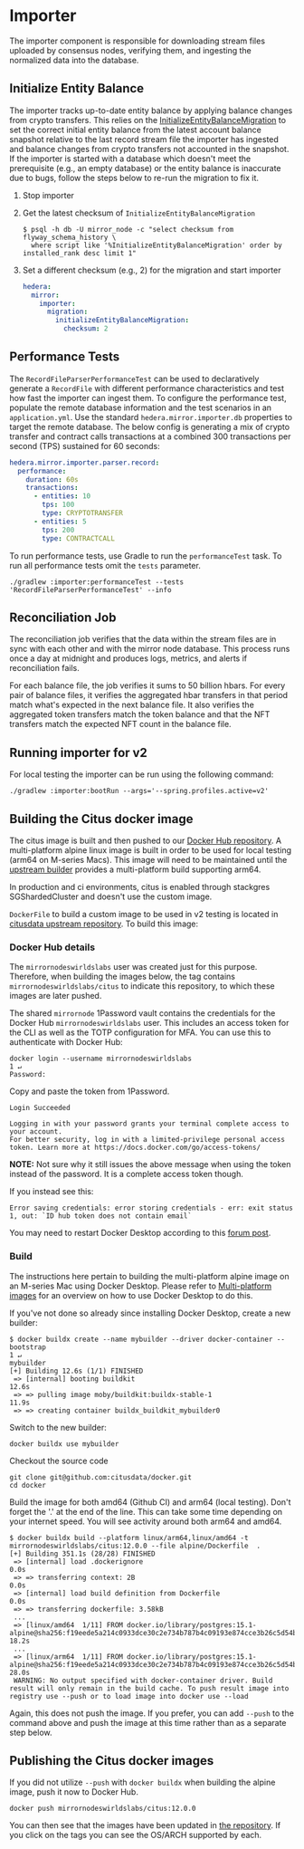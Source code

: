 # Importer

The importer component is responsible for downloading stream files uploaded by consensus nodes, verifying them, and
ingesting the normalized data into the database.

## Initialize Entity Balance

The importer tracks up-to-date entity balance by applying balance changes from crypto transfers. This relies on the
[InitializeEntityBalanceMigration](/hedera-mirror-importer/src/main/java/com/hedera/mirror/importer/migration/InitializeEntityBalanceMigration.java)
to set the correct initial entity balance from the latest account balance snapshot relative to the last record stream
file the importer has ingested and balance changes from crypto transfers not accounted in the snapshot. If the importer
is started with a database which doesn't meet the prerequisite (e.g., an empty database) or the entity balance is
inaccurate due to bugs, follow the steps below to re-run the migration to fix it.

1. Stop importer

2. Get the latest checksum of `InitializeEntityBalanceMigration`

   ```shell
   $ psql -h db -U mirror_node -c "select checksum from flyway_schema_history \
     where script like '%InitializeEntityBalanceMigration' order by installed_rank desc limit 1"
   ```

3. Set a different checksum (e.g., 2) for the migration and start importer

   ```yaml
   hedera:
     mirror:
       importer:
         migration:
           initializeEntityBalanceMigration:
             checksum: 2
   ```

## Performance Tests

The `RecordFileParserPerformanceTest` can be used to declaratively generate a `RecordFile` with different performance
characteristics and test how fast the importer can ingest them. To configure the performance test, populate the remote
database information and the test scenarios in an `application.yml`. Use the standard `hedera.mirror.importer.db`
properties to target the remote database. The below config is generating a mix of crypto transfer and contract calls
transactions at a combined 300 transactions per second (TPS) sustained for 60 seconds:

```yaml
hedera.mirror.importer.parser.record:
  performance:
    duration: 60s
    transactions:
      - entities: 10
        tps: 100
        type: CRYPTOTRANSFER
      - entities: 5
        tps: 200
        type: CONTRACTCALL
```

To run performance tests, use Gradle to run the `performanceTest` task. To run all performance tests omit the `tests`
parameter.

```console
./gradlew :importer:performanceTest --tests 'RecordFileParserPerformanceTest' --info
```

## Reconciliation Job

The reconciliation job verifies that the data within the stream files are in sync with each other and with the mirror
node database. This process runs once a day at midnight and produces logs, metrics, and alerts if reconciliation fails.

For each balance file, the job verifies it sums to 50 billion hbars. For every pair of balance files, it verifies the
aggregated hbar transfers in that period match what's expected in the next balance file. It also verifies the aggregated
token transfers match the token balance and that the NFT transfers match the expected NFT count in the balance file.

## Running importer for v2

For local testing the importer can be run using the following command:

```console
./gradlew :importer:bootRun --args='--spring.profiles.active=v2'
```

## Building the Citus docker image
The citus image is built and then pushed to our [Docker Hub repository](https://hub.docker.com/repository/docker/mirrornodeswirldslabs/citus/general).
A multi-platform alpine linux image is built in order to be used for local testing (arm64 on M-series Macs).
This image will need to be maintained until the [upstream builder](https://github.com/citusdata/docker/tree/master)
provides a multi-platform build supporting arm64.

In production and ci environments, citus is enabled through stackgres SGShardedCluster and doesn't use the custom image. 

`DockerFile` to build a custom image to be used in v2 testing is located in [citusdata upstream repository](https://github.com/citusdata/docker). To build this image:

### Docker Hub details
The `mirrornodeswirldslabs` user was created just for this purpose. Therefore, when building the images below,
the tag contains `mirrornodeswirldslabs/citus` to indicate this repository, to which these images are later pushed.

The shared `mirrornode` 1Password vault contains the credentials for the Docker Hub `mirrornodeswirldslabs` user. This includes
an access token for the CLI as well as the TOTP configuration for MFA. You can use this to authenticate with
Docker Hub:

```console
docker login --username mirrornodeswirldslabs                                                                                                                  1 ↵
Password:
```
Copy and paste the token from 1Password.
```console
Login Succeeded

Logging in with your password grants your terminal complete access to your account.
For better security, log in with a limited-privilege personal access token. Learn more at https://docs.docker.com/go/access-tokens/
```
**NOTE:** Not sure why it still issues the above message when using the token instead of the password. It is a complete
access token though.

If you instead see this:
```console
Error saving credentials: error storing credentials - err: exit status 1, out: `ID hub token does not contain email`
```
You may need to restart Docker Desktop according to this [forum post](https://forums.docker.com/t/id-hub-token-does-not-contain-email/134608/2).
### Build
The instructions here pertain to building the multi-platform alpine image on an M-series Mac using Docker Desktop. Please refer to
[Multi-platform images](https://docs.docker.com/build/building/multi-platform/) for an overview on how to use Docker
Desktop to do this.

If you've not done so already since installing Docker Desktop, create a new builder:

```console
$ docker buildx create --name mybuilder --driver docker-container --bootstrap                                                                            1 ↵
mybuilder
[+] Building 12.6s (1/1) FINISHED
 => [internal] booting buildkit                                                                                                                          12.6s
 => => pulling image moby/buildkit:buildx-stable-1                                                                                                       11.9s
 => => creating container buildx_buildkit_mybuilder0
```

Switch to the new builder:
```console
docker buildx use mybuilder
```
Checkout the source code
```
git clone git@github.com:citusdata/docker.git
cd docker
```

Build the image for both amd64 (Github CI) and arm64 (local testing). Don't forget the '.' at the end of the line. This
can take some time depending on your internet speed. You will see activity around both arm64 and amd64.
```console
$ docker buildx build --platform linux/arm64,linux/amd64 -t mirrornodeswirldslabs/citus:12.0.0 --file alpine/Dockerfile  .
[+] Building 351.1s (28/28) FINISHED
 => [internal] load .dockerignore                                                                                                                         0.0s
 => => transferring context: 2B                                                                                                                           0.0s
 => [internal] load build definition from Dockerfile                                                                                                      0.0s
 => => transferring dockerfile: 3.58kB
 ...
 => [linux/amd64  1/11] FROM docker.io/library/postgres:15.1-alpine@sha256:f19eede5a214c0933dce30c2e734b787b4c09193e874cce3b26c5d54b8b77ec7              18.2s
 ...
 => [linux/arm64  1/11] FROM docker.io/library/postgres:15.1-alpine@sha256:f19eede5a214c0933dce30c2e734b787b4c09193e874cce3b26c5d54b8b77ec7              28.0s
 WARNING: No output specified with docker-container driver. Build result will only remain in the build cache. To push result image into registry use --push or to load image into docker use --load
```
Again, this does not push the image. If you prefer, you can add `--push` to the command above and push the image at this time
rather than as a separate step below.

## Publishing the Citus docker images

If you did not utilize `--push` with `docker buildx` when building the alpine image, push it now to Docker Hub.
```console
docker push mirrornodeswirldslabs/citus:12.0.0
```
You can then see that the images have been updated in [the repository](https://hub.docker.com/repository/docker/mirrornodeswirldslabs/citus/general).
If you click on the tags you can see the OS/ARCH supported by each.
